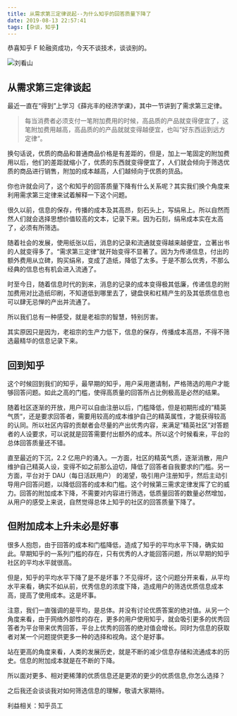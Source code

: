 ```yaml
---
title: 从需求第三定律说起--为什么知乎的回答质量下降了
date: 2019-08-13 22:57:41
tags: [杂谈，知乎]
---
```


恭喜知乎 F 轮融资成功，今天不谈技术，谈谈别的。

![刘看山](//img.xilidou.com/img/lks.jpg)

<!--more-->

## 从需求第三定律谈起

最近一直在“得到”上学习《薛兆丰的经济学课》，其中一节讲到了需求第三定律。

  > 每当消费者必须支付一笔附加费用的时候，高品质的产品就变得便宜了，这笔附加费用越高，高品质的的产品就就变得越便宜，也叫”好东西运到远方定律“。

换句话说，优质的商品和普通商品价格是有差距的，但是，加上一笔固定的附加费用以后，他们的差距就缩小了，优质的东西就变得便宜了，人们就会倾向于筛选优质的商品进行销售，附加的成本越高，人们越倾向于优质的货品。

你也许就会问了，这个和知乎的回答质量下降有什么关系呢？其实我们换个角度来利用需求第三定律来试着解释一下这个问题。

很久以前，信息的保存，传播的成本及其高昂，刻石头上，写绢帛上。所以自然而然人们就会选择思想价值较高的文本，记录下来。因为石刻，绢帛成本实在太高了，必须有所筛选。

随着社会的发展，使用纸张以后，消息的记录和流通就变得越来越便宜，立著出书的人就变得多了。“需求第三定律”就开始变得不显著了。因为为传递信息，付出的额外费用从立碑，购买绢帛，变成了造纸，降低了太多。于是不那么优秀，不那么经典的信息也有机会进入流通了。

时至今日，随着信息时代的到来，消息的记录的成本变得极其低廉，传递信息的附加费用对比造纸印刷，不知道低到哪里去了，键盘侠和杠精产生的及其低质信息也可以肆无忌惮的产出并流通了。

所以我们总有一种感受，就是老祖宗的智慧，特别厉害。

其实原因只是因为，老祖宗的生产力低下，信息的保存，传播成本高昂，不得不筛选最精华的信息记录下来。

## 回到知乎

这个时候回到我们的知乎，最早期的知乎，用户采用邀请制，严格筛选的用户才能够回答问题。如此之高的门槛，使得高质量的回答所占比例极高是必然的结果。

随着社区逐渐的开放，用户可以自由注册以后，门槛降低，但是初期形成的”精英气质“，还是要求回答者，需要用较高的成本维护自己的精英属性，才能获得较高的认同。所以社区内容的贡献者会尽量的产出优秀内容，来满足”精英社区“对答题者的人设要求，可以说就是回答需要付出额外的成本。所以这个时候看来，平台的总体回答质量还不错。

直至最近的下沉，2.2 亿用户的涌入。一方面，社区的精英气质，逐渐消散，用户维护自己精英人设，变得不如之前那么迫切，降低了回答者自我要求的门槛。另一方面，平台对于 DAU（每日活跃用户） 的渴望，吸引用户注册知乎，然后主动引导用户回答问题，以降低回答的成本和门槛。这个时候第三需求定律发挥了它的威力。回答的附加成本下降，不需要对内容进行筛选，低质量回答的数量必然增加，从用户的感受上来说，自然觉得总体上知乎的社区的回答质量下降了。

## 但附加成本上升未必是好事

很多人抱怨，由于回答的成本和门槛降低，造成了知乎的平均水平下降，确实如此。早期知乎的一系列门槛的存在，只有优秀的人才能回答问题，所以早期的知乎社区的平均水平就很高。

但是，知乎的平均水平下降了是不是坏事？不见得坏，这个问题分开来看，从平均水平来看，确实不如从前，优秀信息的浓度下降，造成用户的筛选优质信息成本高，提高了使用成本。这是坏事。

注意，我们一直强调的是平均，是总体。并没有讨论优质答案的绝对值。从另一个角度来看，由于网络外部性的存在，更多的用户使用知乎，就会吸引更多的优秀回答者为平台带来优秀回答，平台上优秀的回答的绝对值会增长。同时为信息的获取者对某一个问题提供更多一种的选择和视角。这个是好事。

站在更高的角度来看，人类的发展历史，就是不断的减少信息存储和流通成本的历史。信息的附加成本就是在不断的下降。

所以面对更多、相对更稀薄的优质信息还是更浓的更少的优质信息,你怎么选择？

之后我还会谈谈我对如何筛选信息的理解，敬请大家期待。

利益相关：知乎员工
